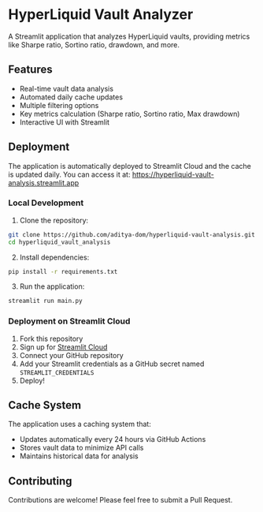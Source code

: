 # HyperLiquid Vault Analyzer

A Streamlit application that analyzes HyperLiquid vaults, providing metrics like Sharpe ratio, Sortino ratio, drawdown, and more.

## Features

-   Real-time vault data analysis
-   Automated daily cache updates
-   Multiple filtering options
-   Key metrics calculation (Sharpe ratio, Sortino ratio, Max drawdown)
-   Interactive UI with Streamlit

## Deployment

The application is automatically deployed to Streamlit Cloud and the cache is updated daily. You can access it at:
https://hyperliquid-vault-analysis.streamlit.app

### Local Development

1. Clone the repository:

```bash
git clone https://github.com/aditya-dom/hyperliquid-vault-analysis.git
cd hyperliquid_vault_analysis
```

2. Install dependencies:

```bash
pip install -r requirements.txt
```

3. Run the application:

```bash
streamlit run main.py
```

### Deployment on Streamlit Cloud

1. Fork this repository
2. Sign up for [Streamlit Cloud](https://streamlit.io/cloud)
3. Connect your GitHub repository
4. Add your Streamlit credentials as a GitHub secret named `STREAMLIT_CREDENTIALS`
5. Deploy!

## Cache System

The application uses a caching system that:

-   Updates automatically every 24 hours via GitHub Actions
-   Stores vault data to minimize API calls
-   Maintains historical data for analysis

## Contributing

Contributions are welcome! Please feel free to submit a Pull Request.

